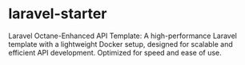 # laravel-starter
Laravel Octane-Enhanced API Template: A high-performance Laravel template with a lightweight Docker setup, designed for scalable and efficient API development. Optimized for speed and ease of use.
